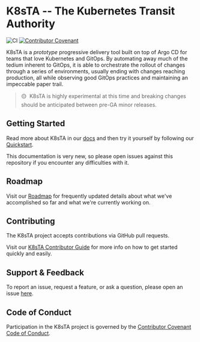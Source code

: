 # K8sTA -- The Kubernetes Transit Authority

![CI](https://github.com/akuityio/k8sta-prototype/actions/workflows/ci.yaml/badge.svg)
[![Contributor Covenant](https://img.shields.io/badge/Contributor%20Covenant-2.1-4baaaa.svg)](CODE_OF_CONDUCT.md)

K8sTA is a _prototype_ progressive delivery tool built on top of Argo CD for
teams that love Kubernetes and GitOps. By automating away much of the tedium
inherent to GitOps, it is able to orchestrate the rollout of changes through a
series of environments, usually ending with changes reaching production, all
while observing good GitOps practices and maintaining an impeccable paper trail.

> 🟡&nbsp;&nbsp;K8sTA is highly experimental at this time and breaking changes
> should be anticipated between pre-GA minor releases.

## Getting Started

Read more about K8sTA in our [docs](https://docs-k8sta-akuity-io.netlify.app/)
and then try it yourself by following our
[Quickstart](https://docs-k8sta-akuity-io.netlify.app/quickstart).

This documentation is very new, so please open issues against this repository if
you encounter any difficulties with it.

## Roadmap

Visit our [Roadmap](https://docs-k8sta-akuity-io.netlify.app/roadmap) for
frequently updated details about what we've accomplished so far and what we're
currently working on.

## Contributing

The K8sTA project accepts contributions via GitHub pull requests.

Visit our
[K8sTA Contributor Guide](https://docs-k8sta-akuity-io.netlify.app/contributor-guide/)
for more info on how to get started quickly and easily.

## Support & Feedback

To report an issue, request a feature, or ask a question, please open an issue
[here](https://github.com/akuityio/k8sta-prototype/issues).

## Code of Conduct

Participation in the K8sTA project is governed by the
[Contributor Covenant Code of Conduct](https://docs-k8sta-akuity-io.netlify.app/contributor-guide/code-of-conduct/).
